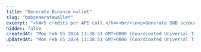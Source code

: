 ```yaml
---
title: "Generate Binance wallet"
slug: "bnbgeneratewallet"
excerpt: "<h4>5 credits per API call.</h4><br/>\n<p>Generate BNB account. Tatum does not support HD wallet for BNB, only specific address and private key can be generated.</p>"
hidden: false
createdAt: "Mon Feb 05 2024 11:38:51 GMT+0000 (Coordinated Universal Time)"
updatedAt: "Mon Feb 05 2024 11:38:51 GMT+0000 (Coordinated Universal Time)"
---
```

